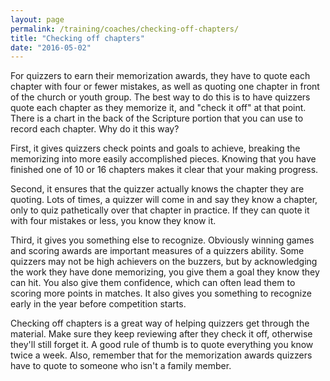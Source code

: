```yaml
---
layout: page
permalink: /training/coaches/checking-off-chapters/
title: "Checking off chapters"
date: "2016-05-02"
---
```


For quizzers to earn their memorization awards, they have to quote each chapter with four or fewer mistakes, as well as quoting one chapter in front of the church or youth group. The best way to do this is to have quizzers quote each chapter as they memorize it, and "check it off" at that point. There is a chart in the back of the Scripture portion that you can use to record each chapter. Why do it this way?

First, it gives quizzers check points and goals to achieve, breaking the memorizing into more easily accomplished pieces. Knowing that you have finished one of 10 or 16 chapters makes it clear that your making progress.

Second, it ensures that the quizzer actually knows the chapter they are quoting. Lots of times, a quizzer will come in and say they know a chapter, only to quiz pathetically over that chapter in practice. If they can quote it with four mistakes or less, you know they know it.

Third, it gives you something else to recognize. Obviously winning games and scoring awards are important measures of a quizzers ability. Some quizzers may not be high achievers on the buzzers, but by acknowledging the work they have done memorizing, you give them a goal they know they can hit. You also give them confidence, which can often lead them to scoring more points in matches. It also gives you something to recognize early in the year before competition starts.

Checking off chapters is a great way of helping quizzers get through the material. Make sure they keep reviewing after they check it off, otherwise they'll still forget it. A good rule of thumb is to quote everything you know twice a week. Also, remember that for the memorization awards quizzers have to quote to someone who isn't a family member.
